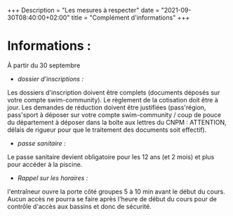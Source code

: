 +++
Description = "Les mesures à respecter"
date = "2021-09-30T08:40:00+02:00"
title = "Complément d'informations"
+++
# Informations :

À partir du 30 septembre

* *dossier d'inscriptions :*

Les dossiers d'inscription doivent être complets (documents déposés sur votre compte swim-community). Le règlement de la cotisation doit être à jour.
Les demandes de réduction doivent être justifiées (pass'région, pass'sport à déposer sur votre compte swim-community / coup de pouce du département à déposer dans la boîte aux lettres du CNPM : ATTENTION, délais de rigueur pour que le traitement des documents soit effectif).

* *passe sanitaire :*

Le passe sanitaire devient obligatoire pour les 12 ans (et 2 mois) et plus pour accéder à la piscine.

* *Rappel sur les horaires :*

l'entraîneur ouvre la porte côté groupes 5 à 10 min avant le début du cours. Aucun accès ne pourra se faire après l'heure de début du cours pour de contrôle d'accès aux bassins et donc de sécurité.
